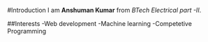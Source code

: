 #Introduction
I am **Anshuman Kumar** from *BTech Electrical part -II*.

##Interests
-Web development
-Machine learning
-Competetive Programming